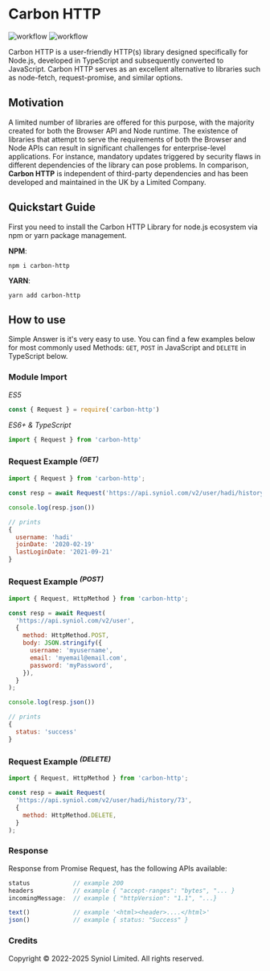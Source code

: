 # Carbon HTTP
![workflow](https://github.com/syniol/node-carbon-http/actions/workflows/makefile.yml/badge.svg)    ![workflow](https://github.com/syniol/node-carbon-http/actions/workflows/npm_publish.yml/badge.svg)

Carbon HTTP is a user-friendly HTTP(s) library designed specifically for Node.js, developed in TypeScript 
and subsequently converted to JavaScript. Carbon HTTP serves as an excellent alternative to libraries such 
as node-fetch, request-promise, and similar options.


## Motivation
A limited number of libraries are offered for this purpose, with the majority created 
for both the Browser API and Node runtime. The existence of libraries that attempt to 
serve the requirements of both the Browser and Node APIs can result in significant 
challenges for enterprise-level applications. For instance, mandatory updates triggered 
by security flaws in different dependencies of the library can pose problems. In 
comparison, __Carbon HTTP__ is independent of third-party dependencies and has been 
developed and maintained in the UK by a Limited Company.


## Quickstart Guide
First you need to install the Carbon HTTP Library for node.js ecosystem via npm or yarn package management.

__NPM__:
```shell
npm i carbon-http
```

__YARN__:
```shell
yarn add carbon-http
```


## How to use
Simple Answer is it's very easy to use. You can find a few examples below 
for most commonly used Methods: `GET`, `POST` in JavaScript and `DELETE` 
in TypeScript below.


### Module Import
_ES5_
```js
const { Request } = require('carbon-http')
```

_ES6+ & TypeScript_
```js
import { Request } from 'carbon-http'
```


### Request Example _<sup>(GET)</sup>_

```js
import { Request } from 'carbon-http';

const resp = await Request('https://api.syniol.com/v2/user/hadi/history');

console.log(resp.json())

// prints
{
  username: 'hadi'
  joinDate: '2020-02-19'
  lastLoginDate: '2021-09-21'
}
```


### Request Example _<sup>(POST)</sup>_

```js
import { Request, HttpMethod } from 'carbon-http';

const resp = await Request(
  'https://api.syniol.com/v2/user',
  {
    method: HttpMethod.POST,
    body: JSON.stringify({
      username: 'myusername',
      email: 'myemail@email.com',
      password: 'myPassword',
    }),
  }
);

console.log(resp.json())

// prints
{
  status: 'success'
}
```


### Request Example _<sup>(DELETE)</sup>_
```js
import { Request, HttpMethod } from 'carbon-http';

const resp = await Request(
  'https://api.syniol.com/v2/user/hadi/history/73',
  {
    method: HttpMethod.DELETE,
  }
);
```


### Response
Response from Promise Request, has the following APIs available:

```js
status            // example 200
headers           // example { "accept-ranges": "bytes", "... }
incomingMessage:  // example { "httpVersion": "1.1", "...} 

text()            // example '<html><header>....</html>'
json()            // example { status: "Success" }
```


### Credits
Copyright &copy; 2022-2025 Syniol Limited. All rights reserved.
